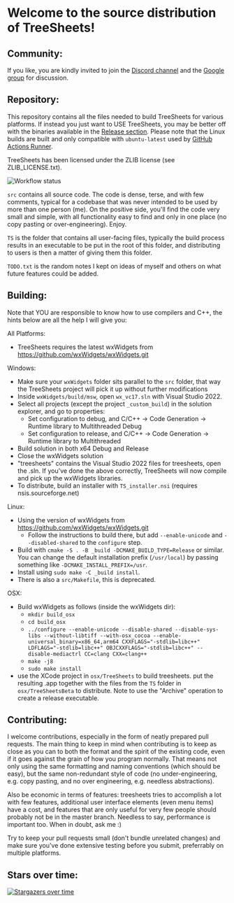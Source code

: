 Welcome to the source distribution of TreeSheets!
=================================================

Community:
----------
If you like, you are kindly invited to join the [Discord channel](https://discord.gg/HAfKkJz) and 
the [Google group](https://groups.google.com/group/treesheets) for discussion.

Repository:
-----------

This repository contains all the files needed to build TreeSheets for various platforms.
If instead you just want to USE TreeSheets, you may be better off with the binaries available in the
[Release section](https://github.com/aardappel/treesheets/releases). Please note that the Linux builds are built
and only compatible with `ubuntu-latest` used by [GitHub Actions Runner](https://github.com/actions/runner-images).

TreeSheets has been licensed under the ZLIB license (see ZLIB_LICENSE.txt).

![Workflow status](https://github.com/aardappel/treesheets/actions/workflows/build.yml/badge.svg)

`src` contains all source code. The code is dense, terse, and with few comments, typical for a codebase that was never
intended to be used by more than one person (me). On the positive side, you'll find the code very small and simple,
with all functionality easy to find and only in one place (no copy pasting or over-engineering). Enjoy.

`TS` is the folder that contains all user-facing files, typically the build process results in an executable to be put
in the root of this folder, and distributing to users is then a matter of giving them this folder.

`TODO.txt` is the random notes I kept on ideas of myself and others on what future features could be added.


Building:
---------
Note that YOU are responsible to know how to use compilers and C++, the hints below are all the help I will give you:

All Platforms:

- TreeSheets requires the latest wxWidgets from https://github.com/wxWidgets/wxWidgets.git

Windows:

- Make sure your `wxWidgets` folder sits parallel to the `src` folder, that way the TreeSheets project will pick
  it up without further modifications
- Inside `wxWidgets/build/msw`, open `wx_vc17.sln` with Visual Studio 2022.
- Select all projects (except the project `_custom_build`) in the solution explorer, and go to properties:
  - Set configuration to debug, and C/C++ -> Code Generation -> Runtime library
    to Multithreaded Debug
  - Set configuration to release, and C/C++ -> Code Generation -> Runtime library
    to Multithreaded
- Build solution in both x64 Debug and Release
- Close the wxWidgets solution
- "treesheets" contains the Visual Studio 2022 files for treesheets, open the .sln.
  If you've done the above correctly, TreeSheets will now compile and pick up
  the wxWidgets libraries.
- To distribute, build an installer with `TS_installer.nsi` (requires nsis.sourceforge.net)

Linux:

- Using the version of  wxWidgets from https://github.com/wxWidgets/wxWidgets.git
  - Follow the instructions to build there, but add `--enable-unicode` and
   `--disabled-shared` to the `configure` step.
- Build with `cmake -S . -B _build -DCMAKE_BUILD_TYPE=Release` or similar.
  You can change the default installation prefix (`/usr/local`) by passing something like `-DCMAKE_INSTALL_PREFIX=/usr`.
- Install using `sudo make -C _build install`.
- There is also a `src/Makefile`, this is deprecated.

OSX:

- Build wxWidgets as follows (inside the wxWidgets dir):
  - `mkdir build_osx`
  - `cd build_osx`
  - `../configure --enable-unicode --disable-shared --disable-sys-libs --without-libtiff --with-osx_cocoa --enable-universal_binary=x86_64,arm64 CXXFLAGS="-stdlib=libc++" LDFLAGS="-stdlib=libc++" OBJCXXFLAGS="-stdlib=libc++" --disable-mediactrl CC=clang CXX=clang++`
  - `make -j8`
  - `sudo make install`
- use the XCode project in `osx/TreeSheets` to build treesheets. put the resulting
  .app together with the files from the `TS` folder in `osx/TreeSheetsBeta` to distribute.
  Note to use the "Archive" operation to create a release executable.

Contributing:
-------------
I welcome contributions, especially in the form of neatly prepared pull requests. The main thing to keep in mind when
contributing is to keep as close as you can to both the format and the spirit of the existing code, even if it goes
against the grain of how you program normally. That means not only using the same formatting and naming conventions
(which should be easy), but the same non-redundant style of code (no under-engineering, e.g. copy pasting,
and no over engineering, e.g. needless abstractions).

Also be economic in terms of features: treesheets tries to accomplish a lot with few features, additional user
interface elements (even menu items) have a cost, and features that are only useful for very few people should
probably not be in the master branch. Needless to say, performance is important too. When in doubt, ask me :)

Try to keep your pull requests small (don't bundle unrelated changes) and make sure you've done extensive testing
before you submit, preferrably on multiple platforms.

Stars over time:
----------------
[![Stargazers over time](https://starchart.cc/aardappel/treesheets.svg)](https://starchart.cc/aardappel/treesheets)